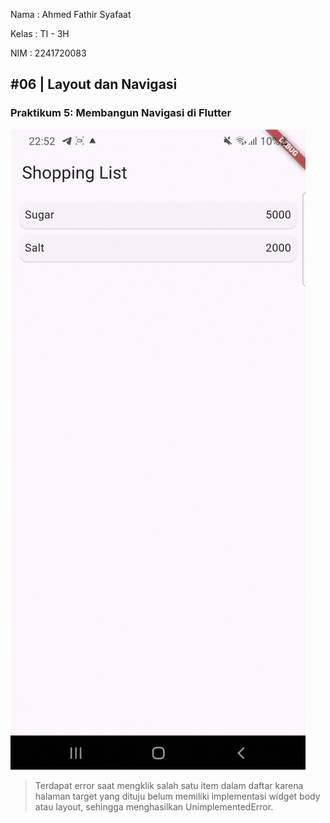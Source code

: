 Nama    : Ahmed Fathir Syafaat

Kelas   : TI - 3H

NIM     : 2241720083

## #06 | Layout dan Navigasi

### Praktikum 5: Membangun Navigasi di Flutter
![alt text](assets/images/P5.gif)
> Terdapat error saat mengklik salah satu item dalam daftar karena halaman target yang dituju belum memiliki implementasi widget body atau layout, sehingga menghasilkan UnimplementedError.